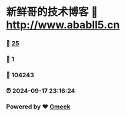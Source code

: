 # 新鲜哥的技术博客 :link: http://www.ababll5.cn 
### :page_facing_up: [25](http://www.ababll5.cn/tag.html) 
### :speech_balloon: 1 
### :hibiscus: 104243 
### :alarm_clock: 2024-09-17 23:16:24 
### Powered by :heart: [Gmeek](https://github.com/Meekdai/Gmeek)
